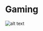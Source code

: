 # Gaming
![alt text](https://cdn.discordapp.com/attachments/1075802696323436545/1122584938529685594/image.png)

